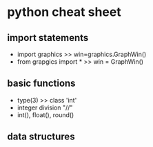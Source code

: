 # python cheat sheet

## import statements
* import graphics >> win=graphics.GraphWin()
* from grapgics import * >> win = GraphWin()


## basic functions
* type(3) >> class 'int'
* integer division "//"
* int(), float(), round()

## data structures

